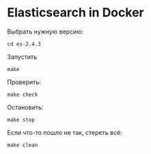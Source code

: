 # Elasticsearch in Docker

Выбрать нужную версию:

```
cd es-2.4.3
```

Запустить

```
make
```

Проверить:

```
make check
```

Остановить:

```
make stop
```

Если что-то пошло не так, стереть всё:

```
make clean
```